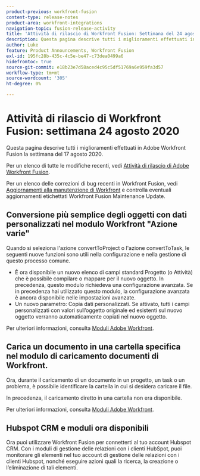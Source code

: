 ```yaml
---
product-previous: workfront-fusion
content-type: release-notes
product-area: workfront-integrations
navigation-topic: fusion-release-activity
title: 'Attività di rilascio di Workfront Fusion: Settimana del 24 agosto 2020'
description: Questa pagina descrive tutti i miglioramenti effettuati in Adobe Workfront Fusion la settimana del 17 agosto 2020.
author: Luke
feature: Product Announcements, Workfront Fusion
exl-id: 195fc28b-435c-4c5e-be47-c73dea0499a6
hidefromtoc: true
source-git-commit: e18b23e7d58aced4c95c5df51769a6e959fa3d57
workflow-type: tm+mt
source-wordcount: '305'
ht-degree: 0%

---
```


# Attività di rilascio di Workfront Fusion: settimana 24 agosto 2020

Questa pagina descrive tutti i miglioramenti effettuati in Adobe Workfront Fusion la settimana del 17 agosto 2020.

Per un elenco di tutte le modifiche recenti, vedi [Attività di rilascio di Adobe Workfront Fusion](../../../../../product-announcements/product-releases/fusion-release-activity/fusion-release-activity.md).

Per un elenco delle correzioni di bug recenti in Workfront Fusion, vedi [Aggiornamenti alla manutenzione di Workfront](https://one.workfront.com/s/article/Workfront-Maintenance-Updates-1882317350) e controlla eventuali aggiornamenti etichettati Workfront Fusion Maintenance Update.

## Conversione più semplice degli oggetti con dati personalizzati nel modulo Workfront &quot;Azione varie&quot;

Quando si seleziona l&#39;azione convertToProject o l&#39;azione convertToTask, le seguenti nuove funzioni sono utili nella configurazione e nella gestione di questo processo comune.

* È ora disponibile un nuovo elenco di campi standard Progetto (o Attività) che è possibile compilare o mappare per il nuovo oggetto. In precedenza, questo modulo richiedeva una configurazione avanzata. Se in precedenza hai utilizzato questo modulo, la configurazione avanzata è ancora disponibile nelle impostazioni avanzate.
* Un nuovo parametro: Copia dati personalizzati. Se attivato, tutti i campi personalizzati con valori sull’oggetto originale ed esistenti sul nuovo oggetto verranno automaticamente copiati nel nuovo oggetto.

Per ulteriori informazioni, consulta [Moduli Adobe Workfront](../../../../../workfront-fusion/apps-and-their-modules/workfront-modules.md).

## Carica un documento in una cartella specifica nel modulo di caricamento documenti di Workfront.

Ora, durante il caricamento di un documento in un progetto, un task o un problema, è possibile identificare la cartella in cui si desidera caricare il file.

In precedenza, il caricamento diretto in una cartella non era disponibile.

Per ulteriori informazioni, consulta [Moduli Adobe Workfront](../../../../../workfront-fusion/apps-and-their-modules/workfront-modules.md).

## Hubspot CRM e moduli ora disponibili

Ora puoi utilizzare Workfront Fusion per connetterti al tuo account Hubspot CRM. Con i moduli di gestione delle relazioni con i clienti HubSpot, puoi monitorare gli elementi nel tuo account di gestione delle relazioni con i clienti Hubspot, nonché eseguire azioni quali la ricerca, la creazione o l’eliminazione di tali elementi.
